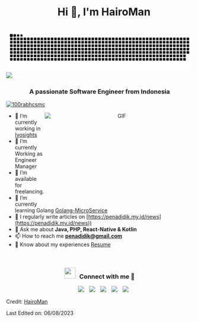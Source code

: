 <!--h1 without bottom border-->
<div id="user-content-toc">
  <ul align="center">
    <summary><h1 style="display: inline-block">Hi 👋, I'm HairoMan</h1></summary>
  </ul>
</div>
<!--- snake -->
<div align="center">
  <img  src="https://raw.githubusercontent.com/1999AZZAR/1999AZZAR/readme/resources/grid-snake.svg"
       alt="snake" /></a>
</div>
<!--horizontal divider(gradiant)-->
<img src="https://user-images.githubusercontent.com/73097560/115834477-dbab4500-a447-11eb-908a-139a6edaec5c.gif">
<h3 align="center">A passionate Software Engineer from Indonesia</h3>
<p align="left"> <a href="https://twitter.com/penadidik" target="blank"><img src="https://img.shields.io/twitter/follow/penadidik?logo=twitter&style=for-the-badge" alt="100rabhcsmc" /></a> </p>
<a target="_blank" align="center">
  <img align="right" top="500" height="250" width="400" alt="GIF" src="https://media.giphy.com/media/SWoSkN6DxTszqIKEqv/giphy.gif">
</a>

- 🔭 I’m currently working in <a href="https://ivosights.com/" target="blank">Ivosights</a>
- 🌱 I’m currently Working as Engineer Manager
- 🤝 I’m available for freelancing.
- 🌱 I’m currently learning Golang <a href="https://github.com/penadidik/Golang-MicroService" target="blank">Golang-MicroService</a>
- 📝 I regularly write articles on [https://penadidik.my.id/news](https://penadidik.my.id/news))
- 💬 Ask me about **Java, PHP, React-Native & Kotlin**
- 📫 How to reach me **penadidik@gmail.com**
- 📄 Know about my experiences <a href="https://github.com/penadidik" target="blank">Resume</a>
<br/>
<h3 align="center" > <img src="https://media.giphy.com/media/iY8CRBdQXODJSCERIr/giphy.gif" width="30" height="30" style="margin-right: 10px;">Connect with me 🤝 </h3>

<p align="center">

 <div align="center"  class="icons-social" style="margin-left: 10px;">
        <a style="margin-left: 10px;"  target="_blank" href="https://www.linkedin.com/in/penadidik/">
			<img src="https://img.icons8.com/doodle/40/000000/linkedin--v2.png"></a>
        <a style="margin-left: 10px;" target="_blank" href="https://github.com/penadidik">
		<img src="https://img.icons8.com/doodle/40/000000/github--v1.png"></a>
        <a style="margin-left: 10px;" target="_blank" href="https://instagram.com/penadidik">
			<img src="https://img.icons8.com/doodle/40/000000/instagram-new--v2.png"></a>
		<a style="margin-left: 10px;" target="_blank" href="https://twitter.com/penadidik">
			<img src="https://img.icons8.com/doodle/1x/twitter-squared--v2.png" ></a>
		<a style="margin-left: 10px;" target="_blank" href="https://www.youtube.com/penadidik">
				<img src="https://img.icons8.com/doodle/1x/youtube--v2.png" ></a>
      </div>

</p>


Credit: [HairoMan](https://github.com/penadidik)

Last Edited on: 06/08/2023
